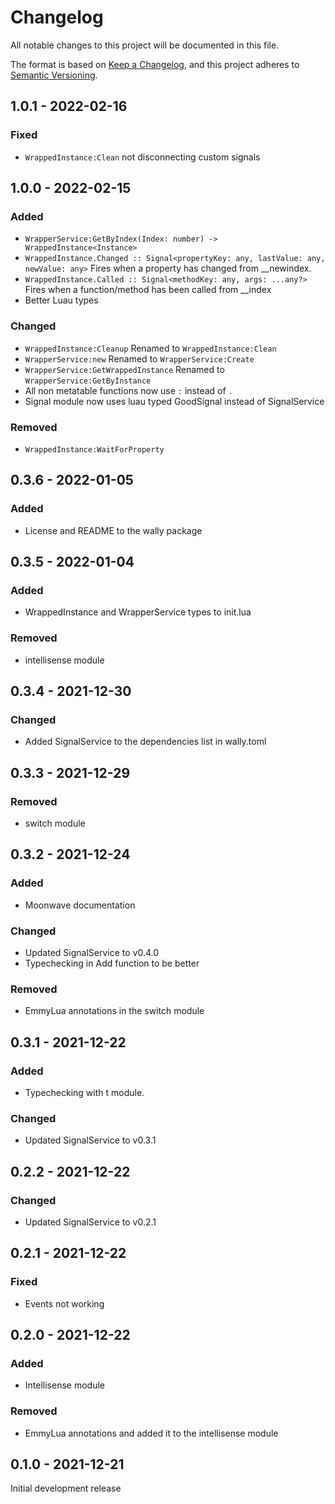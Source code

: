 # Changelog
All notable changes to this project will be documented in this file.

The format is based on [Keep a Changelog](https://keepachangelog.com/en/1.0.0/),
and this project adheres to [Semantic Versioning](https://semver.org/spec/v2.0.0.html).

## 1.0.1 - 2022-02-16
### Fixed

- ```WrappedInstance:Clean``` not disconnecting custom signals

## 1.0.0 - 2022-02-15
### Added

- ```WrapperService:GetByIndex(Index: number) -> WrappedInstance<Instance>```
- ```WrappedInstance.Changed :: Signal<propertyKey: any, lastValue: any, newValue: any>``` Fires when a property has changed from __newindex.
- ```WrappedInstance.Called :: Signal<methodKey: any, args: ...any?>``` Fires when a function/method has been called from __index
- Better Luau types

### Changed

- ```WrappedInstance:Cleanup``` Renamed to ```WrappedInstance:Clean```
- ```WrapperService:new``` Renamed to ```WrapperService:Create```
- ```WrapperService:GetWrappedInstance``` Renamed to ```WrapperService:GetByInstance```
- All non metatable functions now use `:` instead of `.`
- Signal module now uses luau typed GoodSignal instead of SignalService

### Removed

- ```WrappedInstance:WaitForProperty```

## 0.3.6 - 2022-01-05
### Added

- License and README to the wally package

## 0.3.5 - 2022-01-04
### Added

- WrappedInstance and WrapperService types to init.lua

### Removed

- intellisense module

## 0.3.4 - 2021-12-30
### Changed

- Added SignalService to the dependencies list in wally.toml

## 0.3.3 - 2021-12-29
### Removed

- switch module

## 0.3.2 - 2021-12-24
### Added

- Moonwave documentation

### Changed

- Updated SignalService to v0.4.0
- Typechecking in Add function to be better

### Removed

- EmmyLua annotations in the switch module

## 0.3.1 - 2021-12-22
### Added

- Typechecking with t module.

### Changed

- Updated SignalService to v0.3.1

## 0.2.2 - 2021-12-22
### Changed

- Updated SignalService to v0.2.1

## 0.2.1 - 2021-12-22
### Fixed

- Events not working

## 0.2.0 - 2021-12-22
### Added

- Intellisense module

### Removed

- EmmyLua annotations and added it to the intellisense module

## 0.1.0 - 2021-12-21

Initial development release
